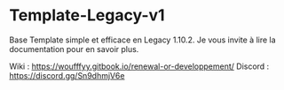 # Template-Legacy-v1

Base Template simple et efficace en Legacy 1.10.2.
Je vous invite à lire la documentation pour en savoir plus.

Wiki : https://woufffyy.gitbook.io/renewal-or-developpement/
Discord : https://discord.gg/Sn9dhmjV6e 
